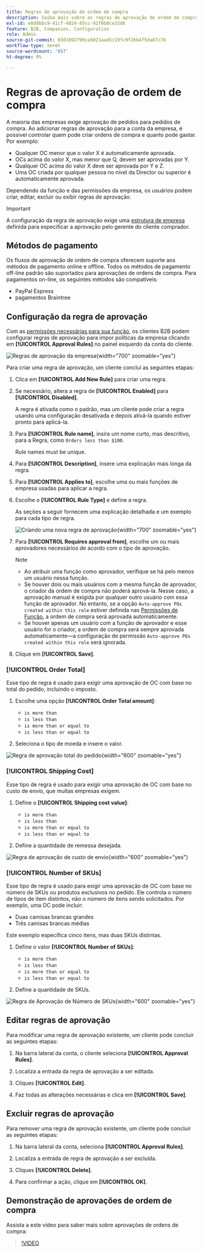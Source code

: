 ```yaml
---
title: Regras de aprovação de ordem de compra
description: Saiba mais sobre as regras de aprovação de ordem de compra e como os administradores da empresa podem defini-las na loja.
exl-id: e8d8bbc9-41cf-4024-85cc-92f0b0ce32d6
feature: B2B, Companies, Configuration
role: Admin
source-git-commit: 03d1892799ca5021aad5c19fc9f2bb4f5da87c76
workflow-type: tm+mt
source-wordcount: '657'
ht-degree: 0%

---
```


# Regras de aprovação de ordem de compra

A maioria das empresas exige aprovação de pedidos para pedidos de compra. Ao adicionar regras de aprovação para a conta da empresa, é possível controlar quem pode criar ordens de compra e quanto pode gastar. Por exemplo:

* Qualquer OC menor que o valor X é automaticamente aprovada.
* OCs acima do valor X, mas menor que Q, devem ser aprovadas por Y.
* Qualquer OC acima do valor X deve ser aprovada por Y e Z.
* Uma OC criada por qualquer pessoa no nível da Director ou superior é automaticamente aprovada.

Dependendo da função e das permissões da empresa, os usuários podem criar, editar, excluir ou exibir regras de aprovação.

>[!IMPORTANT]
>
>A configuração da regra de aprovação exige uma [estrutura de empresa](account-company-structure.md) definida para especificar a aprovação pelo gerente do cliente comprador.

## Métodos de pagamento

Os fluxos de aprovação de ordem de compra oferecem suporte aos métodos de pagamento online e offline. Todos os métodos de pagamento off-line padrão são suportados para aprovações de ordens de compra. Para pagamentos on-line, os seguintes métodos são compatíveis:

* PayPal Express
* pagamentos Braintree


## Configuração da regra de aprovação

Com as [permissões necessárias para sua função](account-company-roles-permissions.md), os clientes B2B podem configurar regras de aprovação para impor políticas da empresa clicando em **[!UICONTROL Approval Rules]** no painel esquerdo da conta do cliente.

![Regras de aprovação da empresa](./assets/approval-rules.png){width="700" zoomable="yes"}

Para criar uma regra de aprovação, um cliente conclui as seguintes etapas:

1. Clica em **[!UICONTROL Add New Rule]** para criar uma regra.

1. Se necessário, altera a regra de **[!UICONTROL Enabled]** para **[!UICONTROL Disabled]**.

   A regra é ativada como o padrão, mas um cliente pode criar a regra usando uma configuração desativada e depois ativá-la quando estiver pronto para aplicá-la.

1. Para **[!UICONTROL Rule name]**, insira um nome curto, mas descritivo, para a Regra, como `Orders less than $100`.

   Rule names must be unique.

1. Para **[!UICONTROL Description]**, insere uma explicação mais longa da regra.

1. Para **[!UICONTROL Applies to]**, escolhe uma ou mais funções de empresa usadas para aplicar a regra.

1. Escolhe o **[!UICONTROL Rule Type]** e define a regra.

   As seções a seguir fornecem uma explicação detalhada e um exemplo para cada tipo de regra.

   ![Criando uma nova regra de aprovação](./assets/approval-rules-create.png){width="700" zoomable="yes"}

1. Para **[!UICONTROL Requires approval from]**, escolhe um ou mais aprovadores necessários de acordo com o tipo de aprovação.

   >[!NOTE]
   >
   >* Ao atribuir uma função como aprovador, verifique se há pelo menos um usuário nessa função.
   >* Se houver dois ou mais usuários com a mesma função de aprovador, o criador da ordem de compra não poderá aprová-la. Nesse caso, a aprovação manual é exigida por qualquer outro usuário com essa função de aprovador. No entanto, se a opção `Auto-approve POs created within this role` estiver definida nas [Permissões de Função](account-company-roles-permissions.md), a ordem de compra será aprovada automaticamente.
   >* Se houver apenas um usuário com a função de aprovador e esse usuário for o criador, a ordem de compra será sempre aprovada automaticamente—a configuração de permissão `Auto-approve POs created within this role` será ignorada.

1. Clique em **[!UICONTROL Save]**.

### [!UICONTROL Order Total]

Esse tipo de regra é usado para exigir uma aprovação de OC com base no total do pedido, incluindo o imposto.

1. Escolhe uma opção **[!UICONTROL Order Total amount]**:

   * `is more than`
   * `is less than`
   * `is more than or equal to`
   * `is less than or equal to`

1. Seleciona o tipo de moeda e insere o valor.

![Regra de aprovação total do pedido](./assets/approval-rules-order-total.png){width="600" zoomable="yes"}

### [!UICONTROL Shipping Cost]

Esse tipo de regra é usado para exigir uma aprovação de OC com base no custo de envio, que muitas empresas exigem.

1. Define o **[!UICONTROL Shipping cost value]**:

   * `is more than`
   * `is less than`
   * `is more than or equal to`
   * `is less than or equal to`

1. Define a quantidade de remessa desejada.

![Regra de aprovação de custo de envio](./assets/approval-rules-shipping-cost.png){width="600" zoomable="yes"}

### [!UICONTROL Number of SKUs]

Esse tipo de regra é usado para exigir uma aprovação de OC com base no número de SKUs ou produtos exclusivos no pedido. Ele controla o número de tipos de item distintos, não o número de itens sendo solicitados. Por exemplo, uma OC pode incluir:

* Duas camisas brancas grandes
* Três camisas brancas médias

Este exemplo especifica cinco itens, mas duas SKUs distintas.

1. Define o valor **[!UICONTROL Number of SKUs]**:

   * `is more than`
   * `is less than`
   * `is more than or equal to`
   * `is less than or equal to`

1. Define a quantidade de SKUs.

![Regra de Aprovação de Número de SKUs](./assets/approval-rules-number-skus.png){width="600" zoomable="yes"}

## Editar regras de aprovação

Para modificar uma regra de aprovação existente, um cliente pode concluir as seguintes etapas:

1. Na barra lateral da conta, o cliente seleciona **[!UICONTROL Approval Rules]**.

1. Localiza a entrada da regra de aprovação a ser editada.

1. Cliques **[!UICONTROL Edit]**.

1. Faz todas as alterações necessárias e clica em **[!UICONTROL Save]**.

## Excluir regras de aprovação

Para remover uma regra de aprovação existente, um cliente pode concluir as seguintes etapas:

1. Na barra lateral da conta, seleciona **[!UICONTROL Approval Rules]**.

1. Localiza a entrada de regra de aprovação a ser excluída.

1. Cliques **[!UICONTROL Delete]**.

1. Para confirmar a ação, clique em **[!UICONTROL OK]**.

## Demonstração de aprovações de ordem de compra

Assista a este vídeo para saber mais sobre aprovações de ordens de compra:

>[!VIDEO](https://video.tv.adobe.com/v/344450?quality=12)
